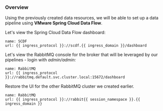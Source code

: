 
### Overview

Using the previously created data resources, we will be able to set up a data pipeline using **VMware Spring Cloud Data Flow**.

Let's view the Spring Cloud Data Flow dashboard:
```dashboard:create-dashboard
name: SCDF
url: {{ ingress_protocol }}://scdf.{{ ingress_domain }}/dashboard
```

Let's view the RabbitMQ console for the broker that will be leveraged by our pipelines - login with <i>admin/admin:</i>

```dashboard:reload-dashboard
name: RabbitMQ
url: {{ ingress_protocol }}://rabbitmq.default.svc.cluster.local:15672/dashboard
```

Restore the UI for the other RabbitMQ cluster we created earlier.
```dashboard:reload-dashboard
name: RabbitMQ
url: {{ ingress_protocol }}://rabbit{{ session_namespace }}.{{ ingress_domain }}
```
